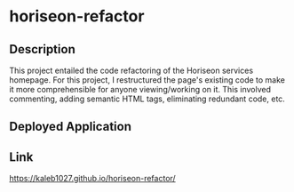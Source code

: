 # horiseon-refactor

## Description
This project entailed the code refactoring of the Horiseon services homepage. For this project, I restructured the page's existing code to make it more comprehensible for anyone viewing/working on it. This involved commenting, adding semantic HTML tags, eliminating redundant code, etc.

## Deployed Application

## Link
https://kaleb1027.github.io/horiseon-refactor/
